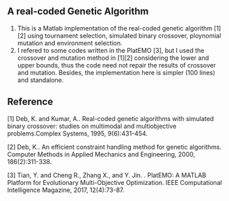 ## A real-coded Genetic Algorithm
1. This is a Matlab implementation of the real-coded genetic algorithm [1][2] using tournament selection, simulated binary crossover, ploynomial mutation and environment selection.
2. I refered to some codes written in the PlatEMO [3], but I used the crossover and mutation method in [1][2] considering the lower and upper bounds, thus the code need not repair the results of crossover and mutation. Besides, the implementation here is simpler (100 lines) and standalone.


## Reference
[1] Deb, K. and Kumar, A.. Real-coded genetic algorithms with simulated binary crossover: studies on multimodal and multiobjective problems.Complex Systems, 1995, 9(6):431-454.

[2] Deb, K.. An efficient constraint handling method for genetic algorithms. Computer Methods in Applied Mechanics and Engineering, 2000, 186(2):311-338.

[3] Tian, Y. and Cheng R., Zhang X., and Y. Jin. . PlatEMO: A MATLAB Platform for Evolutionary Multi-Objective Optimization. IEEE Computational Intelligence Magazine, 2017, 12(4):73-87. 
